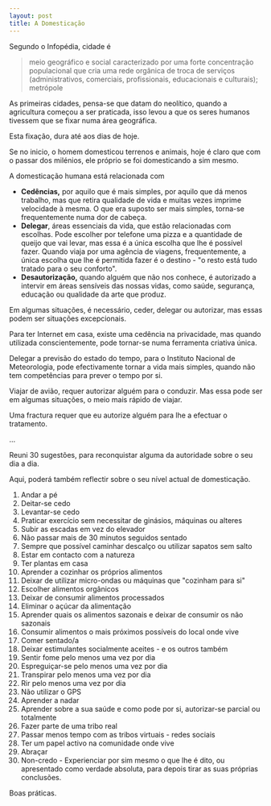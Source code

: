 ```yaml
---
layout: post
title: A Domesticação
---
```

Segundo o Infopédia, cidade é

>meio geográfico e social caracterizado por uma forte concentração populacional que cria uma rede orgânica de troca de serviços (administrativos, comerciais, profissionais, educacionais e culturais); metrópole

As primeiras cidades, pensa-se que datam do neolítico, quando a agricultura começou a ser praticada, isso levou a que os seres humanos tivessem que se fixar numa área geográfica.

Esta fixação, dura até aos dias de hoje. 

Se no inicio, o homem domesticou terrenos e animais, hoje é claro que com o passar dos milénios, ele próprio se foi domesticando a sim mesmo. 

A domesticação humana está relacionada com 

+ **Cedências,** por aquilo que é mais simples, por aquilo que dá menos trabalho, mas que retira qualidade de vida e muitas vezes imprime velocidade à mesma. O que era suposto ser mais simples, torna-se frequentemente numa dor de cabeça.
+ **Delegar**, áreas essenciais da vida, que estão relacionadas com escolhas. Pode escolher por telefone uma pizza e a quantidade de queijo que vai levar, mas essa é a única escolha que lhe é possível fazer. Quando viaja por uma agência de viagens, frequentemente, a única escolha que lhe é permitida fazer é o destino - "o resto está tudo tratado para o seu conforto". 
+ **Desautorização,** quando alguém que não nos conhece, é autorizado a intervir em áreas sensíveis das nossas vidas, como saúde, segurança, educação ou qualidade da arte que produz.   

Em algumas situações, é necessário, ceder, delegar ou autorizar, mas essas podem ser situações excepcionais. 

Para ter Internet em casa, existe uma cedência na privacidade, mas quando utilizada conscientemente, pode tornar-se numa ferramenta criativa única. 

Delegar a previsão do estado do tempo, para o Instituto Nacional de Meteorologia, pode efectivamente tornar a vida mais simples, quando não tem competências para prever o tempo por si. 

Viajar de avião, requer autorizar alguém para o conduzir. Mas essa pode ser em algumas situações, o meio mais rápido de viajar. 

Uma fractura requer que eu autorize alguém para lhe a efectuar o tratamento.

…

Reuni 30 sugestões, para reconquistar alguma da autoridade sobre o seu dia a dia. 

Aqui, poderá também reflectir sobre o seu nível actual de domesticação. 

1. Andar a pé 
2. Deitar-se cedo
3. Levantar-se cedo
4. Praticar exercício sem necessitar de ginásios, máquinas ou alteres
5. Subir as escadas em vez do elevador
6. Não passar mais de 30 minutos seguidos sentado
7. Sempre que possível caminhar descalço ou utilizar sapatos sem salto
8. Estar em contacto com a natureza
9. Ter plantas em casa
10. Aprender a cozinhar os próprios alimentos
11. Deixar de utilizar micro-ondas ou máquinas que "cozinham para si"
12. Escolher alimentos orgânicos
13. Deixar de consumir alimentos processados
14. Eliminar o açúcar da alimentação
15. Aprender quais os alimentos sazonais e deixar de consumir os não sazonais
16. Consumir alimentos o mais próximos possíveis do local onde vive
17. Comer sentado/a
18. Deixar estimulantes socialmente aceites - e os outros também
19. Sentir fome pelo menos uma vez por dia
20. Espreguiçar-se pelo menos uma vez por dia
21. Transpirar pelo menos uma vez por dia 
22. Rir pelo menos uma vez por dia
23. Não utilizar o GPS
24. Aprender a nadar
25. Aprender sobre a sua saúde e como pode por si, autorizar-se parcial ou totalmente
26. Fazer parte de uma tribo real
27. Passar menos tempo com as tribos virtuais - redes sociais
28. Ter um papel activo na comunidade onde vive
29. Abraçar
30. Non-credo - Experienciar por sim mesmo o que lhe é dito, ou apresentado como verdade absoluta, para depois tirar as suas próprias conclusões. 


Boas práticas.
